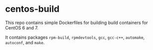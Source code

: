 centos-build
============

This repo contains simple Dockerfiles for building build containers for
CentOS 6 and 7.

It contains packages `rpm-build`, `rpmdevtools`, `gcc`, `gcc-c++`,
`automake`, `autoconf`, and `make`.
